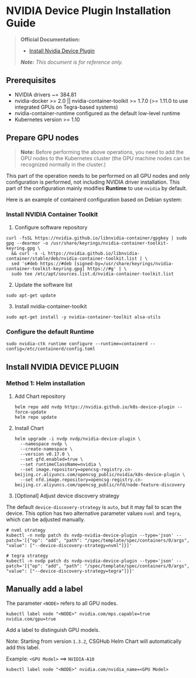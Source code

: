 # NVIDIA Device Plugin Installation Guide

> **Official Documentation:**
>
> - [Install Nvidia Device Plugin](https://github.com/NVIDIA/k8s-device-plugin?tab=readme-ov-file)
>
> _**Note:** This document is for reference only._

## Prerequisites

- NVIDIA drivers ~= 384.81
- nvidia-docker >= 2.0 || nvidia-container-toolkit >= 1.7.0 (>= 1.11.0 to use integrated GPUs on Tegra-based systems)
- nvidia-container-runtime configured as the default low-level runtime
- Kubernetes version >= 1.10

## Prepare GPU nodes

> **Note:** Before performing the above operations, you need to add the GPU nodes to the Kubernetes cluster (the GPU machine nodes can be recognized normally in the cluster.)

This part of the operation needs to be performed on all GPU nodes and only configuration is performed, not including NVIDIA driver installation. This part of the configuration mainly modifies **Runtime** to use `nvidia` by default.

Here is an example of containerd configuration based on Debian system:

### Install NVIDIA Container Toolkit

1. Configure software repository

```shell
curl -fsSL https://nvidia.github.io/libnvidia-container/gpgkey | sudo gpg --dearmor -o /usr/share/keyrings/nvidia-container-toolkit-keyring.gpg \
  && curl -s -L https://nvidia.github.io/libnvidia-container/stable/deb/nvidia-container-toolkit.list | \
  sed 's#deb https://#deb [signed-by=/usr/share/keyrings/nvidia-container-toolkit-keyring.gpg] https://#g' | \
  sudo tee /etc/apt/sources.list.d/nvidia-container-toolkit.list
```

2. Update the software list

```shell
sudo apt-get update
```

3. Install nvidia-container-toolkit

```shell
sudo apt-get install -y nvidia-container-toolkit alsa-utils
```

### Configure the default Runtime

```shell
sudo nvidia-ctk runtime configure --runtime=containerd --config=/etc/containerd/config.toml
```

## Install NVIDIA DEVICE PLUGIN

### Method 1: Helm installation

1. Add Chart repository

    ```shell
    helm repo add nvdp https://nvidia.github.io/k8s-device-plugin --force-update
    helm repo update
    ```

2. Install Chart

    ```shell
    helm upgrade -i nvdp nvdp/nvidia-device-plugin \
      --namespace nvdp \
      --create-namespace \
      --version v0.17.0 \
      --set gfd.enabled=true \
      --set runtimeClassName=nvidia \
      --set image.repository=opencsg-registry.cn-beijing.cr.aliyuncs.com/opencsg_public/nvidia/k8s-device-plugin \
      --set nfd.image.repository=opencsg-registry.cn-beijing.cr.aliyuncs.com/opencsg_public/nfd/node-feature-discovery
    ```

3. [Optional] Adjust device discovery strategy

The default `device-discovery-strategy` is `auto`, but it may fail to scan the device. This option has two alternative parameter values `nvml` and `tegra`, which can be adjusted manually.

```shell
# nvml strategy
kubectl -n nvdp patch ds nvdp-nvidia-device-plugin --type='json' --patch='[{"op": "add", "path": "/spec/template/spec/containers/0/args", "value": ["--device-discovery-strategy=nvml"]}]'

# tegra strategy
kubectl -n nvdp patch ds nvdp-nvidia-device-plugin --type='json' --patch='[{"op": "add", "path": "/spec/template/spec/containers/0/args", "value": ["--device-discovery-strategy=tegra"]}]'
```

## Manually add a label

The parameter `<NODE>` refers to all GPU nodes.

```shell
kubectl label node "<NODE>" nvidia.com/mps.capable=true nvidia.com/gpu=true
```

Add a label to distinguish GPU models.

Note: Starting from version `1.3.2`, CSGHub Helm Chart will automatically add this label.

Example: `<GPU Model>` ==> `NVIDIA-A10`

```shell
kubectl label node "<NODE>" nvidia.com/nvidia_name=<GPU Model>
```